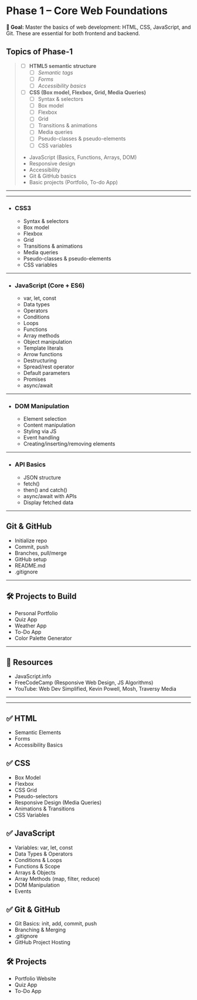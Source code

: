 # Phase 1 – Core Web Foundations

**🎯 Goal:** Master the basics of web development: HTML, CSS, JavaScript, and Git. These are essential for both frontend and backend.

## Topics of Phase-1

> - [ ] **HTML5 semantic structure**
> 	- [ ] *Semantic tags*
> 	- [ ] *Forms*
> 	- [ ] *Accessibility basics*
> 	
> - [ ] **CSS (Box model, Flexbox, Grid, Media Queries)**
> 	- [ ] Syntax & selectors
> 	- [ ] Box model
> 	- [ ] Flexbox
> 	- [ ] Grid
> 	- [ ] Transitions & animations
> 	- [ ] Media queries
> 	- [ ] Pseudo-classes & pseudo-elements
> 	- [ ] CSS variables
> 	  
> - JavaScript (Basics, Functions, Arrays, DOM)
> - Responsive design
> - Accessibility
> - Git & GitHub basics
> - Basic projects (Portfolio, To-do App)

---

---

- ### CSS3
	- Syntax & selectors
	- Box model
	- Flexbox
	- Grid
	- Transitions & animations
	- Media queries
	- Pseudo-classes & pseudo-elements
	- CSS variables

---

- ### JavaScript (Core + ES6)
	- var, let, const
	- Data types
	- Operators
	- Conditions
	- Loops
	- Functions
	- Array methods
	- Object manipulation
	- Template literals
	- Arrow functions
	- Destructuring
	- Spread/rest operator
	- Default parameters
	- Promises
	- async/await

---

- ### DOM Manipulation
	- Element selection
	- Content manipulation
	- Styling via JS
	- Event handling
	- Creating/inserting/removing elements

---

- ### API Basics
	- JSON structure
	- fetch()
	- then() and catch()
	- async/await with APIs
	- Display fetched data

---

## Git & GitHub

- Initialize repo    
- Commit, push    
- Branches, pull/merge    
- GitHub setup    
- README.md    
- .gitignore    

---

## 🛠️ Projects to Build

- Personal Portfolio    
- Quiz App    
- Weather App    
- To-Do App    
- Color Palette Generator    

---

## 🧰 Resources

- JavaScript.info    
- FreeCodeCamp (Responsive Web Design, JS Algorithms)    
- YouTube: Web Dev Simplified, Kevin Powell, Mosh, Traversy Media

---

---

## ✅ HTML

- Semantic Elements
- Forms
- Accessibility Basics

## ✅ CSS
- Box Model
- Flexbox
- CSS Grid
- Pseudo-selectors
- Responsive Design (Media Queries)
- Animations & Transitions
- CSS Variables

## ✅ JavaScript
- Variables: var, let, const
- Data Types & Operators
- Conditions & Loops
- Functions & Scope
- Arrays & Objects
- Array Methods (map, filter, reduce)
- DOM Manipulation
- Events

## ✅ Git & GitHub
- Git Basics: init, add, commit, push
- Branching & Merging
- .gitignore
- GitHub Project Hosting

## 🛠️ Projects
- Portfolio Website
- Quiz App
- To-Do App